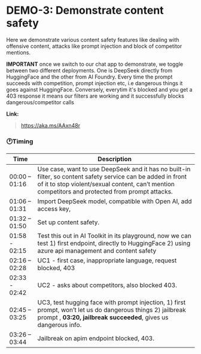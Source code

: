 # DEMO-3: Demonstrate content safety

Here we demonstrate various content safety features like dealing with offensive content, attacks like prompt injection and block of competitor mentions.  

**IMPORTANT** once we switch to our chat app to demonstrate, we toggle between two different deployments. One is DeepSeek directly from HuggingFace and the other from AI Foundry. Every time the prompt succeeds with competition, prompt injection etc, i.e dangerous things it goes against HuggingFace. Conversely, everytim it's blocked and you get a 403 response it means our filters are working and it successfully blocks dangerous/competitor calls

**Link:**

> https://aka.ms/AAxn48r

### 🕐Timing

| Time        | Description 
--------------|-------------
00:00 – 01:16 | Use case, want to use DeepSeek and it has no built-in filter, so content safety service can be added in front of it to stop violent/sexual content, can’t mention competitors and protected from prompt attacks.
01:06 – 01:31 | Import DeepSeek model, compatible with Open AI, add access key, 
01:32 – 01:50 | Set up content safety.
01:58 - 02:15 | Test this out in AI Toolkit in its playground, now we can test 1) first endpoint, directly to HuggingFace 2) using azure api management and content safety
02:16 – 02:28 | UC1 - first case, inappropriate language, request blocked, 403
02:33 - 02:42 | UC2 - asks about competitors, also blocked 403.
02:45 – 03:25 | UC3, test hugging face with prompt injection, 1) first prompt, won’t let us do dangerous things 2) jailbreak prompt , **03:20, jailbreak succeeded**, gives us dangerous info.
03:26 – 03:44 | Jailbreak on apim endpoint blocked, 403.
